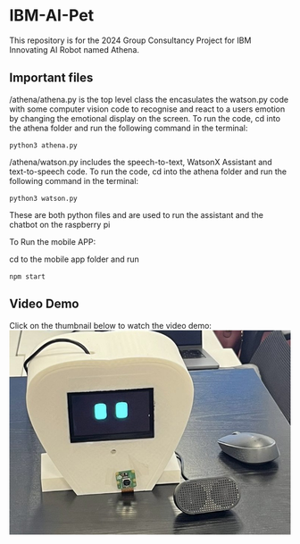 # IBM-AI-Pet
This repository is for the 2024 Group Consultancy Project for IBM Innovating AI Robot named Athena.

## Important files
/athena/athena.py is the top level class the encasulates the watson.py code with some computer vision code to recognise and react to a users emotion by changing the emotional display on the screen. To run the code, cd into the athena folder and run the following command in the terminal:
```
python3 athena.py
```

/athena/watson.py includes the speech-to-text, WatsonX Assistant and text-to-speech code. To run the code, cd into the athena folder and run the following command in the terminal:
```
python3 watson.py
```

These are both python files and are used to run the assistant and the chatbot on the raspberry pi

To Run the mobile APP:

cd to the mobile app folder and run 
```
npm start
```

## Video Demo
Click on the thumbnail below to watch the video demo:
[![Watch the video](https://raw.githubusercontent.com/MartinNguyen03/IBM-AI-Pet/main/Thumbnail.jpg)](https://raw.githubusercontent.com/MartinNguyen03/IBM-AI-Pet/main/Video_demo_Athena.mp4)
